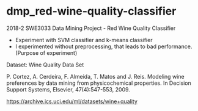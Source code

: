 # dmp_red-wine-quality-classifier
2018-2 SWE3033 Data Mining Project - Red Wine Quality Classifier

- Experiment with SVM classifier and k-means classifier
- I experimented without preprocessing, that leads to bad performance. (Purpose of experiment)

Dataset: Wine Quality Data Set


P. Cortez, A. Cerdeira, F. Almeida, T. Matos and J. Reis. Modeling wine preferences by data mining from physicochemical properties. In Decision Support Systems, Elsevier, 47(4):547-553, 2009.


https://archive.ics.uci.edu/ml/datasets/wine+quality



